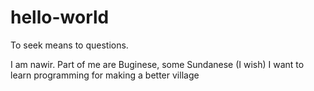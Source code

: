 # hello-world
To seek means to questions.

I am nawir. Part of me are Buginese, some Sundanese (I wish)
I want to learn programming for making a better village
